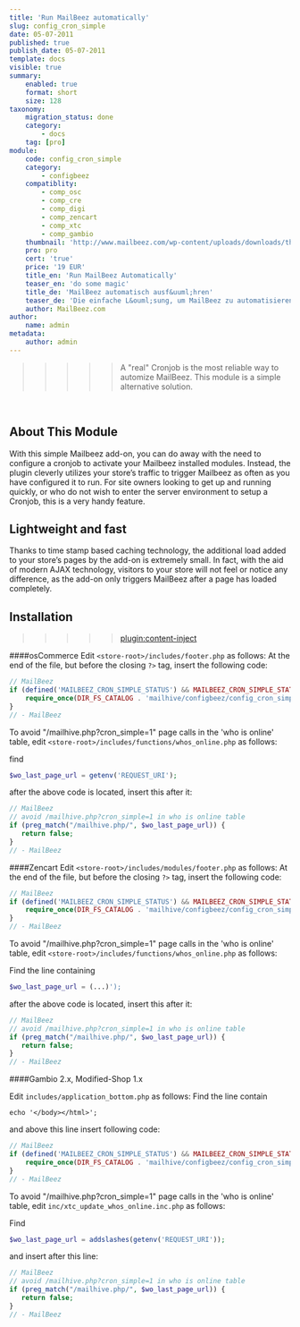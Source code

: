 ```yaml
---
title: 'Run MailBeez automatically'
slug: config_cron_simple
date: 05-07-2011
published: true
publish_date: 05-07-2011
template: docs
visible: true
summary:
    enabled: true
    format: short
    size: 128
taxonomy:
    migration_status: done
    category:
        - docs
    tag: [pro]
module:
    code: config_cron_simple
    category:
        - configbeez
    compatiblity:
        - comp_osc
        - comp_cre
        - comp_digi
        - comp_zencart
        - comp_xtc
        - comp_gambio
    thumbnail: 'http://www.mailbeez.com/wp-content/uploads/downloads/thumbnails/2011/08/icon_cron_32.png'
    pro: pro
    cert: 'true'
    price: '19 EUR'
    title_en: 'Run MailBeez Automatically'
    teaser_en: 'do some magic'
    title_de: 'MailBeez automatisch ausf&uuml;hren'
    teaser_de: 'Die einfache L&ouml;sung, um MailBeez zu automatisieren'
    author: MailBeez.com
author:
    name: admin
metadata:
    author: admin
---
```


>>>>>A "real" Cronjob is the most reliable way to automize MailBeez. This module is a simple alternative solution.

 

## About This Module

With this simple Mailbeez add-on, you can do away with the need to configure a cronjob to activate your Mailbeez installed modules. Instead, the plugin cleverly utilizes your store’s traffic to trigger Mailbeez as often as you have configured it to run. For site owners looking to get up and running quickly, or who do not wish to enter the server environment to setup a Cronjob, this is a very handy feature.

## Lightweight and fast

Thanks to time stamp based caching technology, the additional load added to your store’s pages by the add-on is extremely small. In fact, with the aid of modern AJAX technology, visitors to your store will not feel or notice any difference, as the add-on only triggers MailBeez after a page has loaded completely.


## Installation

>>>>>[plugin:content-inject](/content_blocks/hint_preintegration)


####osCommerce
Edit `<store-root>/includes/footer.php` as follows: At the end of the file, but before the closing `?>` tag, insert the following code:

```PHP
// MailBeez
if (defined('MAILBEEZ_CRON_SIMPLE_STATUS') && MAILBEEZ_CRON_SIMPLE_STATUS == 'True') {
    require_once(DIR_FS_CATALOG . 'mailhive/configbeez/config_cron_simple/includes/cron_simple_inc.php');
}
// - MailBeez

```
To avoid "/mailhive.php?cron_simple=1" page calls in the 'who is online' table, edit `<store-root>/includes/functions/whos_online.php` as follows:


find
```php
$wo_last_page_url = getenv('REQUEST_URI');
```

after the above code is located, insert this after it:

```php
// MailBeez
// avoid /mailhive.php?cron_simple=1 in who is online table
if (preg_match("/mailhive.php/", $wo_last_page_url)) {
   return false;
}
// - MailBeez
``` 


####Zencart
Edit `<store-root>/includes/modules/footer.php` as follows: At the end of the file, but before the closing `?>` tag, insert the following code:

```PHP
// MailBeez
if (defined('MAILBEEZ_CRON_SIMPLE_STATUS') && MAILBEEZ_CRON_SIMPLE_STATUS == 'True') {
    require_once(DIR_FS_CATALOG . 'mailhive/configbeez/config_cron_simple/includes/cron_simple_inc.php');
}
// - MailBeez

```

To avoid "/mailhive.php?cron_simple=1" page calls in the 'who is online' table, edit `<store-root>/includes/functions/whos_online.php` as follows:


Find the line containing
```php
$wo_last_page_url = (...)');
```

after the above code is located, insert this after it:

```php
// MailBeez
// avoid /mailhive.php?cron_simple=1 in who is online table
if (preg_match("/mailhive.php/", $wo_last_page_url)) {
   return false;
}
// - MailBeez
``` 




####Gambio 2.x, Modified-Shop 1.x

Edit `includes/application_bottom.php` as follows: Find the line contain

`echo '</body></html>';`

and above this line insert following code:
```php
// MailBeez
if (defined('MAILBEEZ_CRON_SIMPLE_STATUS') && MAILBEEZ_CRON_SIMPLE_STATUS == 'True') {
    require_once(DIR_FS_CATALOG . 'mailhive/configbeez/config_cron_simple/includes/cron_simple_inc.php');
}
// - MailBeez
```

To avoid "/mailhive.php?cron_simple=1" page calls in the 'who is online' table, edit `inc/xtc_update_whos_online.inc.php` as follows:

Find

```php
$wo_last_page_url = addslashes(getenv('REQUEST_URI'));
```

and insert after this line:

```php
// MailBeez
// avoid /mailhive.php?cron_simple=1 in who is online table
if (preg_match("/mailhive.php/", $wo_last_page_url)) {
   return false;
}
// - MailBeez
```

